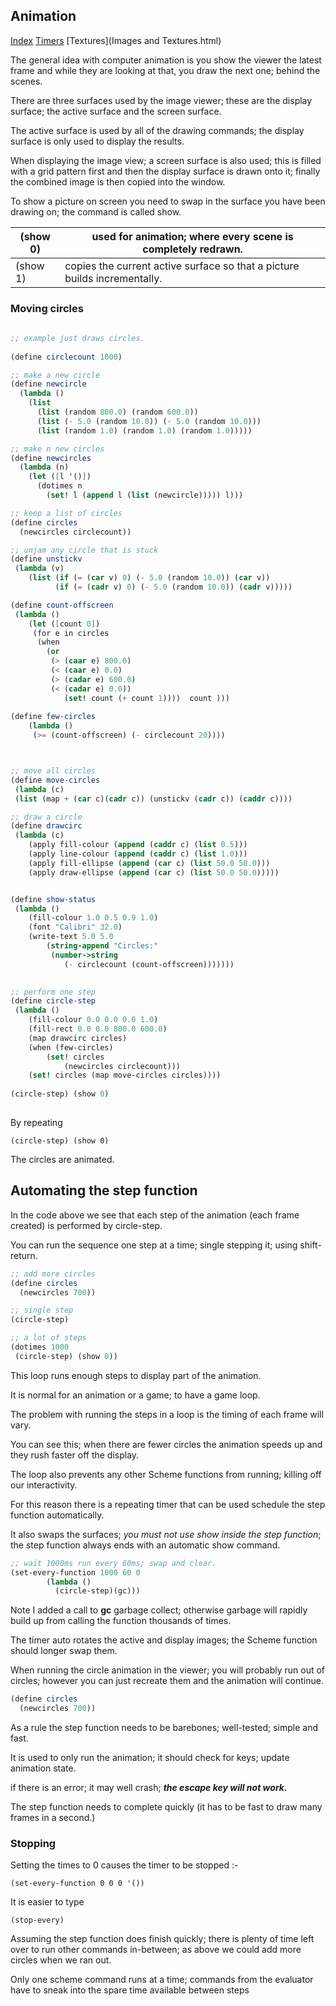 ## Animation

  [Index](welcome.html)    [Timers](Timers.html) [Textures](Images and Textures.html)

The general idea with computer animation is you show the viewer the latest frame and while they are looking at that, you draw the next one; behind the scenes.

There are three surfaces used by the image viewer; these are the display surface; the active surface and the screen surface. 

The active surface is used by all of the drawing commands; the display surface is only used to display the results.

When displaying the image view; a screen surface is also used; this is filled with a grid pattern first and then the display surface is drawn onto it; finally the combined image is then copied into the window.

 To show a picture on screen you need to swap in the surface you have been drawing on; the command is called show.

| (show 0) | used for animation; where every scene is completely redrawn. |
| -------- | ------------------------------------------------------------ |
| (show 1) | copies the current active surface so that a picture builds incrementally. |

### Moving circles 

```Scheme
  
;; example just draws circles.
 
(define circlecount 1000)

;; make a new circle
(define newcircle
  (lambda ()
    (list
      (list (random 800.0) (random 600.0))
      (list (- 5.0 (random 10.0)) (- 5.0 (random 10.0)))
      (list (random 1.0) (random 1.0) (random 1.0)))))

;; make n new circles
(define newcircles 
  (lambda (n) 
	(let ([l '()])
	  (dotimes n 
		(set! l (append l (list (newcircle))))) l)))

;; keep a list of circles
(define circles 
  (newcircles circlecount))

;; unjam any circle that is stuck	
(define unstickv 
 (lambda (v) 
	(list (if (= (car v) 0) (- 5.0 (random 10.0)) (car v))
		  (if (= (cadr v) 0) (- 5.0 (random 10.0)) (cadr v))))) 

(define count-offscreen
 (lambda ()
	(let ([count 0])
	 (for e in circles 
	  (when 
		(or 
		 (> (caar e) 800.0) 
		 (< (caar e) 0.0)
		 (> (cadar e) 600.0) 
		 (< (cadar e) 0.0))
			(set! count (+ count 1))))  count ))) 
			
(define few-circles
	(lambda ()
	 (>= (count-offscreen) (- circlecount 20))))



;; move all circles
(define move-circles
 (lambda (c)
 (list (map + (car c)(cadr c)) (unstickv (cadr c)) (caddr c))))

;; draw a circle
(define drawcirc
 (lambda (c) 
	(apply fill-colour (append (caddr c) (list 0.5)))
	(apply line-colour (append (caddr c) (list 1.0)))
    (apply fill-ellipse (append (car c) (list 50.0 50.0)))
	(apply draw-ellipse (append (car c) (list 50.0 50.0)))))


(define show-status
 (lambda ()
	(fill-colour 1.0 0.5 0.9 1.0)
	(font "Calibri" 32.0)
	(write-text 5.0 5.0 
		(string-append "Circles:"
		 (number->string
			(- circlecount (count-offscreen)))))))	
			 

;; perform one step
(define circle-step
 (lambda ()
	(fill-colour 0.0 0.0 0.0 1.0)
	(fill-rect 0.0 0.0 800.0 600.0)
	(map drawcirc circles)
	(when (few-circles) 
		(set! circles 
			(newcircles circlecount)))
	(set! circles (map move-circles circles))))
 
(circle-step) (show 0)
 
```

 By repeating 

```
(circle-step) (show 0)
```

The circles are animated.

## Automating the step function

In the code above we see that each step of the animation (each frame created) is performed by circle-step.

You can run the sequence one step at a time; single stepping it; using shift-return.

```Scheme
;; add more circles
(define circles 
  (newcircles 700))

;; single step
(circle-step)

;; a lot of steps
(dotimes 1000 
 (circle-step) (show 0))

```

This loop runs enough steps to display part of the animation.

It is normal for an animation or a game; to have a game loop.

The problem with running the steps in a loop is the timing of each frame will vary.

You can see this; when there are fewer circles the animation speeds up and they rush faster off the display.

The loop also prevents any other Scheme functions from running; killing off our interactivity.

For this reason there is a repeating timer that can be used schedule the step function automatically.

It also swaps the surfaces; *you must not use show inside the step function*; the step function always ends with an automatic show command.  

```Scheme
;; wait 1000ms run every 60ms; swap and clear.
(set-every-function 1000 60 0 
		(lambda ()
		  (circle-step)(gc)))
```

Note I added a call to **gc** garbage collect; otherwise garbage will rapidly build up from calling the function thousands of times.

The timer auto rotates the active and display images;  the Scheme function should longer swap them.

When running the circle animation in the viewer; you will probably run out of circles; however you can just recreate them and the animation will continue.

```Scheme
(define circles 
  (newcircles 700))
```

As  a rule the step function needs to be barebones; well-tested; simple and fast.

It is used to only run the animation; it should check for keys; update animation state.

if there is an error; it may well crash; ***the escape key will not work.***

The step function needs to complete quickly (it has to be fast to draw many frames in a second.)

### Stopping 

Setting the times to 0 causes the timer to be stopped :-

```
(set-every-function 0 0 0 '())
```

It is easier to type

```
(stop-every)
```

Assuming the step function does finish quickly; there is plenty of time left over to run other commands in-between; as above we could add more circles when we ran out.

Only one scheme command runs at a time; commands from the evaluator have to sneak into the spare time available between steps



 <script>
    function evaluate_selected_expression() {
        var text = window.getSelection().toString();
        text = text.replace(/[\u{0080}-\u{FFFF}]/gu, "");
        console.log(text);
        window.chrome.webview.postMessage('::eval:' + text);
    }
    document.addEventListener('keydown', function (event) {
        if (event.code == 'Enter' && (event.shiftKey)) {
            evaluate_selected_expression(); 
        }
    });
</script>

